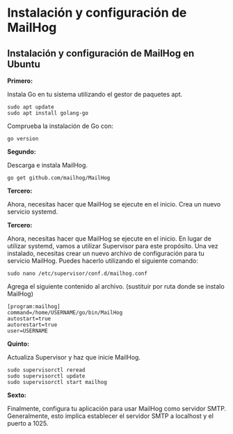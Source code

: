 # Instalación y configuración de MailHog

## Instalación y configuración de MailHog en Ubuntu

**Primero:**

Instala Go en tu sistema utilizando el gestor de paquetes apt.

```
sudo apt update
sudo apt install golang-go
```

Comprueba la instalación de Go con:

```
go version
```

**Segundo:**

Descarga e instala MailHog.

```
go get github.com/mailhog/MailHog
```

**Tercero:**

Ahora, necesitas hacer que MailHog se ejecute en el inicio. Crea un nuevo servicio systemd.

**Tercero:**

Ahora, necesitas hacer que MailHog se ejecute en el inicio. En lugar de utilizar systemd, vamos a utilizar Supervisor para este propósito. Una vez instalado, necesitas crear un nuevo archivo de configuración para tu servicio MailHog. Puedes hacerlo utilizando el siguiente comando:

```
sudo nano /etc/supervisor/conf.d/mailhog.conf
```

Agrega el siguiente contenido al archivo. (sustituir por ruta donde se instalo MailHog)

```
[program:mailhog]
command=/home/USERNAME/go/bin/MailHog
autostart=true
autorestart=true
user=USERNAME
```

**Quinto:**

Actualiza Supervisor y haz que inicie MailHog.

```
sudo supervisorctl reread
sudo supervisorctl update
sudo supervisorctl start mailhog
```

**Sexto:**

Finalmente, configura tu aplicación para usar MailHog como servidor SMTP. Generalmente, esto implica establecer el servidor SMTP a localhost y el puerto a 1025.
